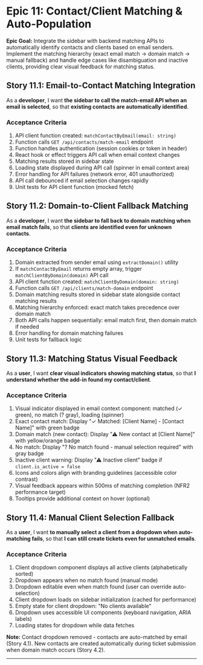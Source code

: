 # Epic 11: Contact/Client Matching & Auto-Population

**Epic Goal:** Integrate the sidebar with backend matching APIs to automatically identify contacts and clients based on email senders. Implement the matching hierarchy (exact email match → domain match → manual fallback) and handle edge cases like disambiguation and inactive clients, providing clear visual feedback for matching status.

## Story 11.1: Email-to-Contact Matching Integration

As a **developer**,
I want **the sidebar to call the match-email API when an email is selected**,
so that **existing contacts are automatically identified**.

### Acceptance Criteria

1. API client function created: `matchContactByEmail(email: string)`
2. Function calls `GET /api/contacts/match-email` endpoint
3. Function handles authentication (session cookies or token in header)
4. React hook or effect triggers API call when email context changes
5. Matching results stored in sidebar state
6. Loading state displayed during API call (spinner in email context area)
7. Error handling for API failures (network error, 401 unauthorized)
8. API call debounced if email selection changes rapidly
9. Unit tests for API client function (mocked fetch)

## Story 11.2: Domain-to-Client Fallback Matching

As a **developer**,
I want **the sidebar to fall back to domain matching when email match fails**,
so that **clients are identified even for unknown contacts**.

### Acceptance Criteria

1. Domain extracted from sender email using `extractDomain()` utility
2. If `matchContactByEmail` returns empty array, trigger `matchClientByDomain(domain)` API call
3. API client function created: `matchClientByDomain(domain: string)`
4. Function calls `GET /api/clients/match-domain` endpoint
5. Domain matching results stored in sidebar state alongside contact matching results
6. Matching hierarchy enforced: exact match takes precedence over domain match
7. Both API calls happen sequentially: email match first, then domain match if needed
8. Error handling for domain matching failures
9. Unit tests for fallback logic

## Story 11.3: Matching Status Visual Feedback

As a **user**,
I want **clear visual indicators showing matching status**,
so that **I understand whether the add-in found my contact/client**.

### Acceptance Criteria

1. Visual indicator displayed in email context component: matched (✓ green), no match (? gray), loading (spinner)
2. Exact contact match: Display "✓ Matched: [Client Name] - [Contact Name]" with green badge
3. Domain match (new contact): Display "⚠ New contact at [Client Name]" with yellow/orange badge
4. No match: Display "? No match found - manual selection required" with gray badge
5. Inactive client warning: Display "⚠ Inactive client" badge if `client.is_active = false`
6. Icons and colors align with branding guidelines (accessible color contrast)
7. Visual feedback appears within 500ms of matching completion (NFR2 performance target)
8. Tooltips provide additional context on hover (optional)


## Story 11.4: Manual Client Selection Fallback

As a **user**,
I want **to manually select a client from a dropdown when auto-matching fails**,
so that **I can still create tickets even for unmatched emails**.

### Acceptance Criteria

1. Client dropdown component displays all active clients (alphabetically sorted)
2. Dropdown appears when no match found (manual mode)
3. Dropdown editable even when match found (user can override auto-selection)
4. Client dropdown loads on sidebar initialization (cached for performance)
5. Empty state for client dropdown: "No clients available"
6. Dropdown uses accessible UI components (keyboard navigation, ARIA labels)
7. Loading states for dropdown while data fetches

**Note:** Contact dropdown removed - contacts are auto-matched by email (Story 4.1). New contacts are created automatically during ticket submission when domain match occurs (Story 4.2).

---
